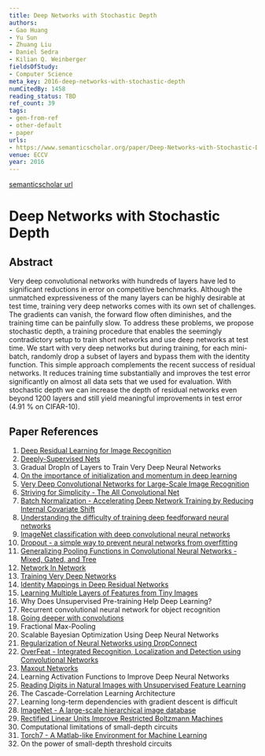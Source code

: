 ```yaml
---
title: Deep Networks with Stochastic Depth
authors:
- Gao Huang
- Yu Sun
- Zhuang Liu
- Daniel Sedra
- Kilian Q. Weinberger
fieldsOfStudy:
- Computer Science
meta_key: 2016-deep-networks-with-stochastic-depth
numCitedBy: 1458
reading_status: TBD
ref_count: 39
tags:
- gen-from-ref
- other-default
- paper
urls:
- https://www.semanticscholar.org/paper/Deep-Networks-with-Stochastic-Depth-Huang-Sun/51db1f3c8dfc7d4077da39c96bb90a6358128111?sort=total-citations
venue: ECCV
year: 2016
---
```


[semanticscholar url](https://www.semanticscholar.org/paper/Deep-Networks-with-Stochastic-Depth-Huang-Sun/51db1f3c8dfc7d4077da39c96bb90a6358128111?sort=total-citations)

# Deep Networks with Stochastic Depth

## Abstract

Very deep convolutional networks with hundreds of layers have led to significant reductions in error on competitive benchmarks. Although the unmatched expressiveness of the many layers can be highly desirable at test time, training very deep networks comes with its own set of challenges. The gradients can vanish, the forward flow often diminishes, and the training time can be painfully slow. To address these problems, we propose stochastic depth, a training procedure that enables the seemingly contradictory setup to train short networks and use deep networks at test time. We start with very deep networks but during training, for each mini-batch, randomly drop a subset of layers and bypass them with the identity function. This simple approach complements the recent success of residual networks. It reduces training time substantially and improves the test error significantly on almost all data sets that we used for evaluation. With stochastic depth we can increase the depth of residual networks even beyond 1200 layers and still yield meaningful improvements in test error (4.91 % on CIFAR-10).

## Paper References

1. [Deep Residual Learning for Image Recognition](2016-deep-residual-learning-for-image-recognition.md)
2. [Deeply-Supervised Nets](2015-deeply-supervised-nets.md)
3. Gradual DropIn of Layers to Train Very Deep Neural Networks
4. [On the importance of initialization and momentum in deep learning](2013-on-the-importance-of-initialization-and-momentum-in-deep-learning.md)
5. [Very Deep Convolutional Networks for Large-Scale Image Recognition](2015-very-deep-convolutional-networks-for-large-scale-image-recognition.md)
6. [Striving for Simplicity - The All Convolutional Net](2015-striving-for-simplicity-the-all-convolutional-net.md)
7. [Batch Normalization - Accelerating Deep Network Training by Reducing Internal Covariate Shift](2015-batch-normalization-accelerating-deep-network-training-by-reducing-internal-covariate-shift.md)
8. [Understanding the difficulty of training deep feedforward neural networks](2010-understanding-the-difficulty-of-training-deep-feedforward-neural-networks.md)
9. [ImageNet classification with deep convolutional neural networks](2012-imagenet-classification-with-deep-convolutional-neural-networks.md)
10. [Dropout - a simple way to prevent neural networks from overfitting](2014-dropout-a-simple-way-to-prevent-neural-networks-from-overfitting.md)
11. [Generalizing Pooling Functions in Convolutional Neural Networks - Mixed, Gated, and Tree](2016-generalizing-pooling-functions-in-convolutional-neural-networks-mixed-gated-and-tree.md)
12. [Network In Network](2014-network-in-network.md)
13. [Training Very Deep Networks](2015-training-very-deep-networks.md)
14. [Identity Mappings in Deep Residual Networks](2016-identity-mappings-in-deep-residual-networks.md)
15. [Learning Multiple Layers of Features from Tiny Images](2009-learning-multiple-layers-of-features-from-tiny-images.md)
16. Why Does Unsupervised Pre-training Help Deep Learning?
17. Recurrent convolutional neural network for object recognition
18. [Going deeper with convolutions](2015-going-deeper-with-convolutions.md)
19. Fractional Max-Pooling
20. Scalable Bayesian Optimization Using Deep Neural Networks
21. [Regularization of Neural Networks using DropConnect](2013-regularization-of-neural-networks-using-dropconnect.md)
22. [OverFeat - Integrated Recognition, Localization and Detection using Convolutional Networks](2014-overfeat-integrated-recognition-localization-and-detection-using-convolutional-networks.md)
23. [Maxout Networks](2013-maxout-networks.md)
24. Learning Activation Functions to Improve Deep Neural Networks
25. [Reading Digits in Natural Images with Unsupervised Feature Learning](2011-reading-digits-in-natural-images-with-unsupervised-feature-learning.md)
26. The Cascade-Correlation Learning Architecture
27. Learning long-term dependencies with gradient descent is difficult
28. [ImageNet - A large-scale hierarchical image database](2009-imagenet-a-large-scale-hierarchical-image-database.md)
29. [Rectified Linear Units Improve Restricted Boltzmann Machines](2010-rectified-linear-units-improve-restricted-boltzmann-machines.md)
30. Computational limitations of small-depth circuits
31. [Torch7 - A Matlab-like Environment for Machine Learning](2011-torch7-a-matlab-like-environment-for-machine-learning.md)
32. On the power of small-depth threshold circuits

